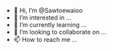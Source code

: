 - 👋 Hi, I’m @Sawtoewaioo
- 👀 I’m interested in ...
- 🌱 I’m currently learning ...
- 💞️ I’m looking to collaborate on ...
- 📫 How to reach me ...

<!---
Sawtoewaioo/Sawtoewaioo is a ✨ special ✨ repository because its `README.md` (this file) appears on your GitHub profile.
You can click the Preview link to take a look at your changes.
--->
